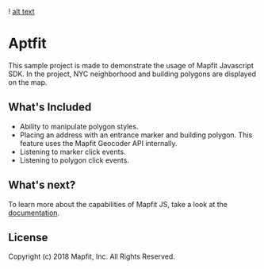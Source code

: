 ! [alt text](./images/pngs/Javascript-Banner.png)
# Aptfit
This sample project is made to demonstrate the usage of Mapfit Javascript SDK. In the project, NYC neighborhood and building polygons are displayed on the map.
## What's Included
  * Ability to manipulate polygon styles.
  * Placing an address with an entrance marker and building polygon. This feature uses the Mapfit Geocoder API internally.
  * Listening to marker click events.
  * Listening to polygon click events.

## What's next?
To learn more about the capabilities of Mapfit JS, take a look at the [documentation](https://javascript.mapfit.com/docs).
## License
Copyright (c) 2018 Mapfit, Inc. All Rights Reserved.
